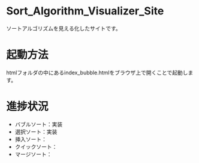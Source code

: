 # Sort_Algorithm_Visualizer_Site
ソートアルゴリズムを見える化したサイトです。
# 起動方法
htmlフォルダの中にあるindex_bubble.htmlをブラウザ上で開くことで起動します。
# 進捗状況
- バブルソート：実装
- 選択ソート：実装
- 挿入ソート：
- クイックソート：
- マージソート：
